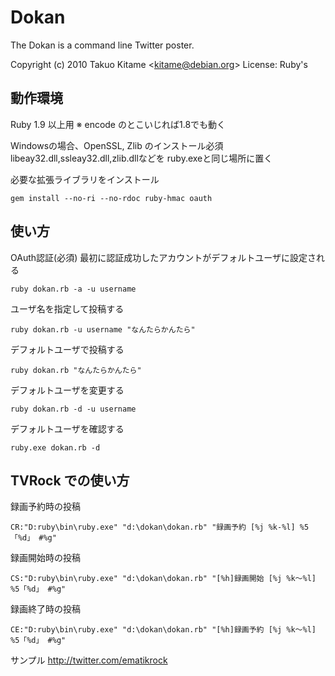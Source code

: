 Dokan
=====

The Dokan is a command line Twitter poster.

Copyright (c) 2010 Takuo Kitame &lt;kitame@debian.org&gt;
License: Ruby's

動作環境
--------

Ruby 1.9 以上用
※ encode のとこいじれば1.8でも動く

Windowsの場合、OpenSSL, Zlib のインストール必須 libeay32.dll,ssleay32.dll,zlib.dllなどを ruby.exeと同じ場所に置く

必要な拡張ライブラリをインストール

    gem install --no-ri --no-rdoc ruby-hmac oauth

使い方
------

OAuth認証(必須)
最初に認証成功したアカウントがデフォルトユーザに設定される

    ruby dokan.rb -a -u username

ユーザ名を指定して投稿する

    ruby dokan.rb -u username "なんたらかんたら"

デフォルトユーザで投稿する

    ruby dokan.rb "なんたらかんたら"

デフォルトユーザを変更する

    ruby dokan.rb -d -u username

デフォルトユーザを確認する

    ruby.exe dokan.rb -d


TVRock での使い方
----------------

録画予約時の投稿

    CR:"D:ruby\bin\ruby.exe" "d:\dokan\dokan.rb" "録画予約 [%j %k-%l] %5「%d」 #%g"

録画開始時の投稿

    CS:"D:ruby\bin\ruby.exe" "d:\dokan\dokan.rb" "[%h]録画開始 [%j %k～%l] %5「%d」 #%g"

録画終了時の投稿

    CE:"D:ruby\bin\ruby.exe" "d:\dokan\dokan.rb" "[%h]録画予約 [%j %k～%l] %5「%d」 #%g"

サンプル
http://twitter.com/ematikrock
